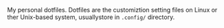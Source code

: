 My personal dotfiles.
Dotfiles are the customiztion setting files on Linux or ther Unix-based system, usuallystore in `.config/` directory.
